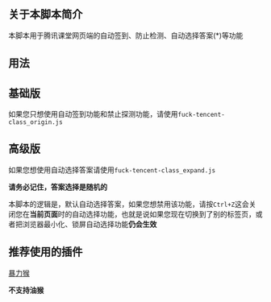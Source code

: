 ## 关于本脚本简介

本脚本用于腾讯课堂网页端的自动签到、防止检测、自动选择答案(*)等功能

## 用法

## 基础版

如果您只想使用自动签到功能和禁止探测功能，请使用``fuck-tencent-class_origin.js``

## 高级版

如果您想使用自动选择答案请使用``fuck-tencent-class_expand.js``

**请务必记住，答案选择是随机的**

本脚本的逻辑是，默认自动选择答案，如果您想禁用该功能，请按``Ctrl+Z``这会关闭您在**当前页面**时的自动选择功能，也就是说如果您现在切换到了别的标签页，或者把浏览器最小化、锁屏自动选择功能**仍会生效**

## 推荐使用的插件

[暴力猴](https://chrome.google.com/webstore/detail/violentmonkey/jinjaccalgkegednnccohejagnlnfdag?hl=zh-CN)

**不支持油猴**
